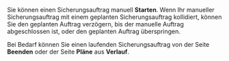 Sie können einen Sicherungsauftrag manuell **Starten**. Wenn Ihr manueller Sicherungsauftrag mit einem geplanten Sicherungsauftrag kollidiert, können Sie den geplanten Auftrag verzögern, bis der manuelle Auftrag abgeschlossen ist, oder den geplanten Auftrag überspringen.

Bei Bedarf können Sie einen laufenden Sicherungsauftrag von der Seite **Beenden** oder der Seite **Pläne** aus **Verlauf**.
